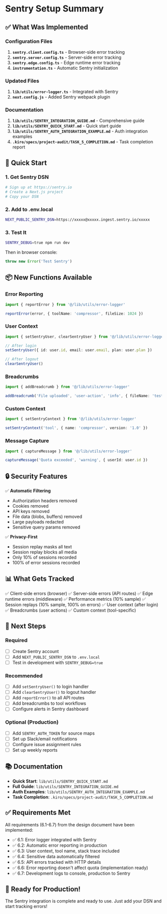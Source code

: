 # Sentry Setup Summary

## ✅ What Was Implemented

### Configuration Files
1. **`sentry.client.config.ts`** - Browser-side error tracking
2. **`sentry.server.config.ts`** - Server-side error tracking  
3. **`sentry.edge.config.ts`** - Edge runtime error tracking
4. **`instrumentation.ts`** - Automatic Sentry initialization

### Updated Files
1. **`lib/utils/error-logger.ts`** - Integrated with Sentry
2. **`next.config.js`** - Added Sentry webpack plugin

### Documentation
1. **`lib/utils/SENTRY_INTEGRATION_GUIDE.md`** - Comprehensive guide
2. **`lib/utils/SENTRY_QUICK_START.md`** - Quick start guide
3. **`lib/utils/SENTRY_AUTH_INTEGRATION_EXAMPLE.md`** - Auth integration examples
4. **`.kiro/specs/project-audit/TASK_5_COMPLETION.md`** - Task completion report

## 🚀 Quick Start

### 1. Get Sentry DSN
```bash
# Sign up at https://sentry.io
# Create a Next.js project
# Copy your DSN
```

### 2. Add to .env.local
```bash
NEXT_PUBLIC_SENTRY_DSN=https://xxxxx@xxxxx.ingest.sentry.io/xxxxx
```

### 3. Test It
```bash
SENTRY_DEBUG=true npm run dev
```

Then in browser console:
```javascript
throw new Error('Test Sentry')
```

## 📦 New Functions Available

### Error Reporting
```typescript
import { reportError } from '@/lib/utils/error-logger'

reportError(error, { toolName: 'compressor', fileSize: 1024 })
```

### User Context
```typescript
import { setSentryUser, clearSentryUser } from '@/lib/utils/error-logger'

// After login
setSentryUser({ id: user.id, email: user.email, plan: user.plan })

// After logout
clearSentryUser()
```

### Breadcrumbs
```typescript
import { addBreadcrumb } from '@/lib/utils/error-logger'

addBreadcrumb('File uploaded', 'user-action', 'info', { fileName: 'test.jpg' })
```

### Custom Context
```typescript
import { setSentryContext } from '@/lib/utils/error-logger'

setSentryContext('tool', { name: 'compressor', version: '1.0' })
```

### Message Capture
```typescript
import { captureMessage } from '@/lib/utils/error-logger'

captureMessage('Quota exceeded', 'warning', { userId: user.id })
```

## 🔒 Security Features

✅ **Automatic Filtering**
- Authorization headers removed
- Cookies removed
- API keys removed
- File data (blobs, buffers) removed
- Large payloads redacted
- Sensitive query params removed

✅ **Privacy-First**
- Session replay masks all text
- Session replay blocks all media
- Only 10% of sessions recorded
- 100% of error sessions recorded

## 📊 What Gets Tracked

✅ Client-side errors (browser)
✅ Server-side errors (API routes)
✅ Edge runtime errors (middleware)
✅ Performance metrics (10% sample)
✅ Session replays (10% sample, 100% on errors)
✅ User context (after login)
✅ Breadcrumbs (user actions)
✅ Custom context (tool-specific)

## 🎯 Next Steps

### Required
- [ ] Create Sentry account
- [ ] Add `NEXT_PUBLIC_SENTRY_DSN` to `.env.local`
- [ ] Test in development with `SENTRY_DEBUG=true`

### Recommended
- [ ] Add `setSentryUser()` to login handler
- [ ] Add `clearSentryUser()` to logout handler
- [ ] Add `reportError()` to all API routes
- [ ] Add breadcrumbs to tool workflows
- [ ] Configure alerts in Sentry dashboard

### Optional (Production)
- [ ] Add `SENTRY_AUTH_TOKEN` for source maps
- [ ] Set up Slack/email notifications
- [ ] Configure issue assignment rules
- [ ] Set up weekly reports

## 📚 Documentation

- **Quick Start**: `lib/utils/SENTRY_QUICK_START.md`
- **Full Guide**: `lib/utils/SENTRY_INTEGRATION_GUIDE.md`
- **Auth Examples**: `lib/utils/SENTRY_AUTH_INTEGRATION_EXAMPLE.md`
- **Task Completion**: `.kiro/specs/project-audit/TASK_5_COMPLETION.md`

## ✅ Requirements Met

All requirements (6.1-6.7) from the design document have been implemented:

- ✅ 6.1: Error logger integrated with Sentry
- ✅ 6.2: Automatic error reporting in production
- ✅ 6.3: User context, tool name, stack trace included
- ✅ 6.4: Sensitive data automatically filtered
- ✅ 6.5: API errors tracked with HTTP details
- ✅ 6.6: Error reporting doesn't affect quota (implementation ready)
- ✅ 6.7: Development logs to console, production to Sentry

## 🎉 Ready for Production!

The Sentry integration is complete and ready to use. Just add your DSN and start tracking errors!
